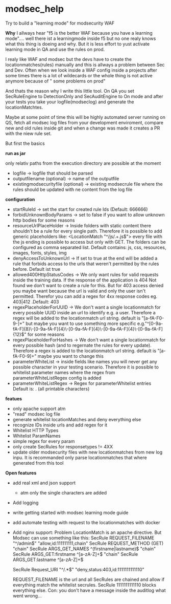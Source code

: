 # modsec_help
Try to build a "learning mode" for modsecurity WAF 

**Why**
I allways hear "f5 is the better WAF because you have a learning mode".... well there ist a learningmode inside f5 but no one realy knows what this thing is doeing and why.
But it is less effort to yust activate learning mode in QA and use the rules on prod.

I realy like WAF and modsec but the devs have to create the locationmatches(rules) manually and this is allways a problem between Sec and Dev.
Often when we look inside  a WAF config inside a projects after some times there is a lot of wildecards or the whole thing is not active anymore because of " some problems on prod"

And thats the reason why I write this little tool. On QA you set SecRuleEngine to DetectionOnly and SecAuditEngine to On  mode and after your tests you take your logfile(modseclog) and generate the locationMatchtes.

Maybe at some point of time this will be highly automated server running on QS, fetch all modsec log files from your development enviroment, compare new and old rules inside git and when 
a change was made it creates a PR with the niew rule set.

But first the basics

**run as jar**

only relativ paths from the execution directory are possible at the moment
- logfile -> logfile that should be parsed
- outputfilename (optional) -> name of the outputfile 
- existingmodsecurityfile (optional)  -> existing modsecrule file where the rules should be updated with ne content from the log file

**configuration**
- startRuleId -> set the start for created rule Ids (Default: 666666)
- forbidUnknownBodyParams -> set to false if you want to allow unknown http bodies for some reasons
- resourceUrlPlaceHolder -> Inside folders with static content there shouldn't be a rule for every single path. Therefore it is possible to add generic placeholders like: <LocationMatch "^/js/.+\.js$"> every file with the js ending is possible to access but only with GET. The folders can be configured as comma separated list. Default contains: js, css, resources, images, fonts, styles, img
- denyAccessToUnknownUrl -> If set to true at the end will be added a rule that forbids access to the urls that weren't permitted by the rules before. Default ist true
- allowed400HttpStatusCodes -> We only want rules for valid requests inside the training data. If the response of the application is 404 Not found we don't want to create a rule for this. But for 403 access denied you maybe want because the url is valid and only the user isn't permitted. Therefor you can add a regex for 4xx response codes eg. 403|412 .Default: 403 
- regexPlaceholderForUUID -> We don't want a single locationmatch for every possible UUID inside an url to identify e.g. a user. Therefore a regex will be added to the locationmatch url string. default is "[a-fA-F0-9\-]+" but maybe you  want to use something more specific e.g."^[0-9a-fA-F]{8}\\-[0-9a-fA-F]{4}\\-[0-9a-fA-F]{4}\\-[0-9a-fA-F]{4}\\-[0-9a-fA-F]{12}$" for some reasons
- regexPlaceholderForHashes ->  We don't want a single locationmatch for every possible hash (and to regernate the rules for every update). Therefore a regex is added to the locationmatch url string. default is  "[a-fA-F0-9]+" maybe you want to change this
- parameterWhiteList -> inside fields like names you will never get any possible character in your testing scenario. Therefore it is possible to whitelist parameter names where the regex from parameterWhiteListRegex config is added
- parameterWhiteListRegex -> Regex for parameterWhitelist entries Default is: . (all printable characters)

**featues**
- only apache support atm
- "read" modsec log file
- generate whitelist locationMatches and deny everything else
- recognize IDs inside urls and add regex for it
- Whitelist HTTP Types
- Whitelist ParamNames
- simple regex for every param
- only create SecRules for responsetypes != 4XX
- update older modsecurity files with new locationmatches from new log inpu. It is recommanded only parse locationmatches that where generated from this tool


**Open features**
- add real xml and json support
	- atm only the single characters are added
- Add logging
- write  getting started with modsec learning mode guide
- add automate testing with request to the  locationmatches with docker 
- Add nginx support:
Problem LocationMatch is an apache directive.
But Modsec can use something like this:
 	SecRule REQUEST_FILENAME "^/admin$" "allow,id:111111111,chain"
            SecRule REQUEST_METHOD (GET) "chain"
            SecRule ARGS_GET_NAMES ^(firstname|lastname)$ "chain"
            SecRule ARGS_GET:firstname ^[a-zA-Z]+$ "chain"
            SecRule ARGS_GET:lastname ^[a-zA-Z]+$

	SecRule Request_URI "^/.*$" "deny,status:403,id:1111111111110"

	REQUEST_FILENAME is the url and all SecRules are chained and allow if everything match the whitelist secrules.
	SecRule 1111111111110 blocks everything else. 
	Con: you don't have a message inside the auditlog what went wrong...
